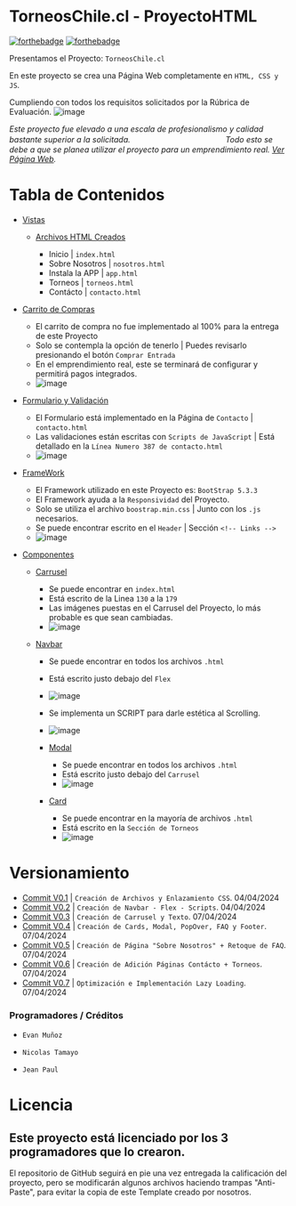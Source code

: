 # TorneosChile.cl - ProyectoHTML

[![forthebadge](http://forthebadge.com/images/badges/made-with-html.svg)](http://forthebadge.com)
[![forthebadge](http://forthebadge.com/images/badges/made-with-css.svg)](http://forthebadge.com)

Presentamos el Proyecto:
`TorneosChile.cl`

En este proyecto se crea una Página Web completamente en `HTML, CSS y JS`.

Cumpliendo con todos los requisitos solicitados por la Rúbrica de Evaluación.
 ![image](https://user-images.githubusercontent.com/17109060/32149040-04f3125c-bd25-11e7-8003-66fd29bc18d4.png)

*Este proyecto fue elevado a una escala de profesionalismo y calidad bastante superior a la solicitada.ㅤㅤㅤㅤㅤㅤㅤㅤㅤㅤㅤㅤㅤ
Todo esto se debe a que se planea utilizar el proyecto para un emprendimiento real. [Ver Página Web](https://torneoschile.cl).*

# Tabla de Contenidos

- [Vistas](#usage)
  - [Archivos HTML Creados](#flags)
    
    - Inicio | `index.html`
    - Sobre Nosotros | `nosotros.html`
    - Instala la APP | `app.html`
    - Torneos | `torneos.html`
    - Contácto | `contacto.html`
- [Carrito de Compras](#Carrito)
  
    - El carrito de compra no fue implementado al 100% para la entrega de este Proyecto
    - Solo se contempla la opción de tenerlo | Puedes revisarlo presionando el botón `Comprar Entrada`
    - En el emprendimiento real, este se terminará de configurar y permitirá pagos integrados.
    - ![image](https://i.imgur.com/Op6cD46.png)
- [Formulario y Validación](#validacion)
  
    - El Formulario está implementado en la Página de `Contacto` | `contacto.html`
    - Las validaciones están escritas con `Scripts de JavaScript` | Está detallado en la `Línea Numero 387 de contacto.html`
    -  ![image](https://i.imgur.com/yikQitc.png)
- [FrameWork](#FrameWork)

    - El Framework utilizado en este Proyecto es: `BootStrap 5.3.3`
    - El Framework ayuda a la `Responsividad` del Proyecto.
    - Solo se utiliza el archivo `boostrap.min.css` | Junto con los `.js` necesarios.
    - Se puede encontrar escrito en el `Header` | Sección `<!-- Links -->`
    - ![image](https://i.imgur.com/yD3F32h.png)
- [Componentes](#Componentes)
    - [Carrusel](#Carrusel)
        - Se puede encontrar en `index.html`
        - Está escrito de la Linea `130` a la `179`
        - Las imágenes puestas en el Carrusel del Proyecto, lo más probable es que sean cambiadas.
        - ![image](https://i.imgur.com/PehfER8.png)

    - [Navbar](#Navbar)
        - Se puede encontrar en todos los archivos `.html`
        - Está escrito justo debajo del `Flex`
        - ![image](https://i.imgur.com/Q2O9M6y.png)
        - Se implementa un SCRIPT para darle estética al Scrolling.
        - ![image](https://i.imgur.com/Wi4G88E.png)
     
      - [Modal](#modal)
        - Se puede encontrar en todos los archivos `.html`
        - Está escrito justo debajo del `Carrusel`
        - ![image](https://i.imgur.com/49f7FCc.png)
       
      - [Card](#card)
        - Se puede encontrar en la mayoría de archivos `.html`
        - Está escrito en la `Sección de Torneos`
        - ![image](https://i.imgur.com/aXGc0tK.png)

# Versionamiento
- [Commit V0.1](https://github.com/Leuansin/Proyecto-HTML01/commit/6b88b23c97dd68942755a6b46533754fafddac7a) |  `Creación de Archivos y Enlazamiento CSS`.
04/04/2024
- [Commit V0.2](https://github.com/Leuansin/Proyecto-HTML01/commit/a7e2d74f058614af3e88bfed694eacfb718727ad) |  `Creación de Navbar - Flex - Scripts`.
04/04/2024
- [Commit V0.3](https://github.com/Leuansin/Proyecto-HTML01/commit/4efbe05b1ec0c6d8897268386fc093095fc87606) |  `Creación de Carrusel y Texto`.
07/04/2024
- [Commit V0.4](https://github.com/Leuansin/Proyecto-HTML01/commit/d910cbffd5cab05bce208f58b412bcca2854cade) |  `Creación de Cards, Modal, PopOver, FAQ y Footer`.
07/04/2024
- [Commit V0.5](https://github.com/Leuansin/Proyecto-HTML01/commit/37a948f1c37209f59bbc3753ec8db01c7be20037) |  `Creación de Página "Sobre Nosotros" + Retoque de FAQ`.
07/04/2024
- [Commit V0.6](https://github.com/Leuansin/Proyecto-HTML01/commit/d4c563bba4c271c275c66ce8dfb455076f304c97) |  `Creación de Adición Páginas Contácto + Torneos`.
07/04/2024
- [Commit V0.7](https://github.com/Leuansin/Proyecto-HTML01/commit/2c2ef8a10d66179f5e9473e1f71d4828b5baed44) |  `Optimización e Implementación Lazy Loading`.
07/04/2024


### Programadores / Créditos

- `Evan Muñoz`

- `Nicolas Tamayo`

- `Jean Paul`


# Licencia


Este proyecto está licenciado por los 3 programadores que lo crearon.
-
El repositorio de GitHub seguirá en pie una vez entregada la calificación del proyecto, pero se modificarán algunos archivos haciendo trampas "Anti-Paste", para evitar la copia de este Template creado por nosotros.
